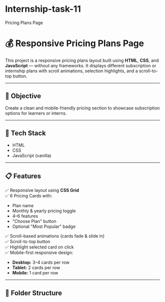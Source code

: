 # Internship-task-11
Pricing Plans Page
# 💰 Responsive Pricing Plans Page

This project is a responsive pricing plans layout built using **HTML**, **CSS**, and **JavaScript** — without any frameworks. It displays different subscription or internship plans with scroll animations, selection highlights, and a scroll-to-top button.

---

## 🎯 Objective

Create a clean and mobile-friendly pricing section to showcase subscription options for learners or interns.

---

## 🧱 Tech Stack

- HTML
- CSS
- JavaScript (vanilla)

---

## 📋 Features

✅ Responsive layout using **CSS Grid**  
✅ 6 Pricing Cards with:
- Plan name
- Monthly & yearly pricing toggle
- 4–6 features
- "Choose Plan" button
- Optional "Most Popular" badge

✅ Scroll-based animations (cards fade & slide in)  
✅ Scroll-to-top button  
✅ Highlight selected card on click  
✅ Mobile-first responsive design:
- **Desktop:** 3–4 cards per row
- **Tablet:** 2 cards per row
- **Mobile:** 1 card per row

---



## 📂 Folder Structure


